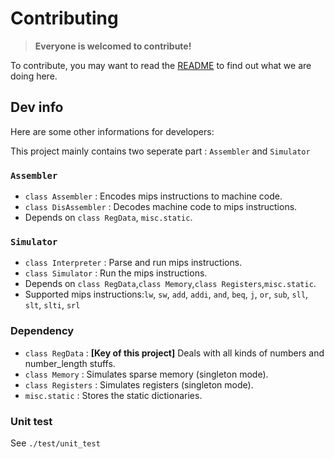 # Contributing

> **Everyone is welcomed to contribute!**

To contribute, you may want to read the [README](./README.md) to find out what we are doing here.

## Dev info
Here are some other informations for developers:

This project mainly contains two seperate part : `Assembler` and `Simulator`

### `Assembler`
 - `class Assembler` : Encodes mips instructions to machine code.
 - `class DisAssembler` : Decodes machine code to mips instructions.
 - Depends on `class RegData`, `misc.static`.

### `Simulator`
 - `class Interpreter` : Parse and run mips instructions.
 - `class Simulator` : Run the mips instructions.
 - Depends on `class RegData`,`class Memory`,`class Registers`,`misc.static`.
 - Supported mips instructions:`lw`, `sw`, `add`, `addi`, `and`, `beq`, `j`, `or`, `sub`, `sll`, `slt`, `slti`, `srl`

### Dependency
 - `class RegData` : **[Key of this project]** Deals with all kinds of numbers and number_length stuffs.
 - `class Memory` : Simulates sparse memory (singleton mode).
 - `class Registers` : Simulates registers (singleton mode).
 - `misc.static` : Stores the static dictionaries.

### Unit test
See `./test/unit_test`

